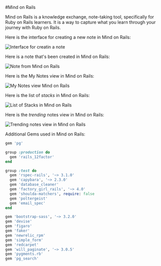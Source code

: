 #Mind on Rails

Mind on Rails is a knowledge exchange, note-taking tool, specifically for Ruby on Rails learners. It is a way to capture what you learn through your journey with Ruby on Rails.


Here is the interface for creating a new note in Mind on Rails:

![Interface for creatin a note](http://hpjaj.com/web-images/mind-on-rails/creating-a-note.jpg)

Here is a note that's been created in Mind on Rails:

![Note from Mind on Rails](http://hpjaj.com/web-images/mind-on-rails/mor-note-2.jpg)

Here is the My Notes view in Mind on Rails:

![My Notes view Mind on Rails](http://hpjaj.com/web-images/mind-on-rails/my-notes.jpg)

Here is the list of *stacks* in Mind on Rails:

![List of Stacks in Mind on Rails](http://hpjaj.com/web-images/mind-on-rails/stacks-mor.jpg)

Here is the *trending* notes view in Mind on Rails:

![Trending notes view in Mind on Rails](http://hpjaj.com/web-images/mind-on-rails/trending-mor.jpg)

Additional Gems used in Mind on Rails:
```ruby
gem 'pg'

group :production do
  gem 'rails_12factor'
end

group :test do
  gem 'rspec-rails', '~> 3.1.0'
  gem 'capybara', '~> 2.3.0'
  gem 'database_cleaner'
  gem 'factory_girl_rails', '~> 4.0'
  gem 'shoulda-matchers', require: false
  gem 'poltergeist'
  gem 'email_spec'
end

gem 'bootstrap-sass', '~> 3.2.0'
gem 'devise'
gem 'figaro'
gem 'faker'
gem 'newrelic_rpm'
gem 'simple_form'
gem 'redcarpet'
gem 'will_paginate', '~> 3.0.5'
gem 'pygments.rb'
gem 'pg_search'
```


